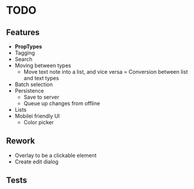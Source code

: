 # TODO

## Features

- **PropTypes**
- Tagging
- Search
- Moving between types
    - Move text note into a list, and vice versa
	= Conversion between list and text types
- Batch selection
- Persistence
    - Save to server
    - Queue up changes from offline
- Lists
- Mobilei friendly UI
    - Color picker
    
## Rework
- Overlay to be a clickable element
- Create edit dialog
    
## Tests

